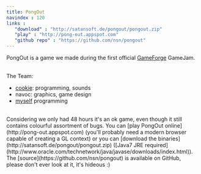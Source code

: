 ```yaml
--- 
title: PongOut
navindex : 120
links :
   "download" : "http://satansoft.de/pongout/pongout.zip"
   "play" : "http://pong-out.appspot.com"
   "github repo" : "https://github.com/nsn/pongout"
---
```


PongOut is a game we made during the first official [GameForge](http://gameforge.com) GameJam.
<br/>

<div class="picasaAlbum" data-userid="108363071077152262865" data-albumid="5866688497314377153"></div>

<br/>
The Team:

*   [cookie](https://twitter.com/saschahinlang): programming, sounds
*   navoc: graphics, game design
*   [myself](/about) programming

<br/>
Considering we only had 48 hours it's an ok game, even though it still contains colourful assortment of bugs. You can 
[play PongOut online](http://pong-out.appspot.com) (you'll probably need a modern browser capable of creating a GL context) 
or you can [download the binaries](http://satansoft.de/pongout/pongout.zip) 
([Java7 JRE required](http://www.oracle.com/technetwork/java/javase/downloads/index.html)).
The [source](https://github.com/nsn/pongout) is available on GitHub, please don't ever look at it, it's hideous :)
